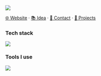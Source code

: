<img src="https://capsule-render.vercel.app/api?type=waving&height=250&color=gradient&text=Hi,%20I%20am%20rand777&desc=Share%20ideas,%20make%20web%20apps,%20immersive%20over%20ROS2&fontAlignY=45&descAlignY=64">

[🌐 Website](https://rand777.space) · [📚 Idea](https://rand777.pguide.studio) · [📇 Contact](mailto:rand777@pguide.studio) · [🔨 Projects](https://blog.rand777.space/more/projects/)


### Tech stack

<img src="https://skillicons.dev/icons?i=spring,ros,flask,django,flutter,rust,dart,cpp,cs,python,vue,astro,sass,windicss,ts,d3,threejs,nextjs,nodejs,nuxtjs,electron,elasticsearch,mysql,postgres,redis,nginx,kafka,fediverse,debian,kali">

### Tools I use




<img src="https://skillicons.dev/icons?i=vscode,pycharm,idea,webstorm,clion,webpack,vite,rollup,git,githubactions,aws,gcp,vercel,netlify,cmake,jenkins,pnpm,gitlab,bitbucket,latex,anaconda,au,pr,ps,ai,ae,blender,docker,kubernetes,grafana">

<!--START_SECTION:waka-->
<!--END_SECTION:waka-->

<!--
<img align="" height="137px" src="https://github-readme-stats.vercel.app/api?username=LyrLark&hide_title=true&hide_border=true&show_icons=true&include_all_commits=true&line_height=21&bg_color=0,EC6C6C,FFD479,FFFC79,73FA79&theme=graywhite&locale=cn" /><img align="" height="137px" src="https://github-readme-stats.vercel.app/api/top-langs/?username=LyrLark&hide_title=true&hide_border=true&layout=compact&bg_color=0,73FA79,73FDFF,D783FF&theme=graywhite&locale=cn" />
</picture>
-->

<!--
<picture>
  <source
    srcset="https://github-profile-trophy.vercel.app/?username=LyrLark&margin-w=8&margin-h=8&column=7&row=1&no-frame=true&theme=algolia"
    media="(prefers-color-scheme: dark)"
  />
  <img src="https://github-profile-trophy.vercel.app/?username=LyrLark&margin-w=8&margin-h=8&column=7&row=1&no-frame=true&theme=light" />
</picture>
-->

